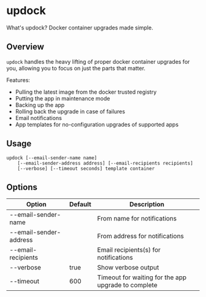 updock
======

What's updock? Docker container upgrades made simple.

## Overview

`updock` handles the heavy lifting of proper docker container upgrades for you,
allowing you to focus on just the parts that matter.

Features:
- Pulling the latest image from the docker trusted registry
- Putting the app in maintenance mode
- Backing up the app
- Rolling back the upgrade in case of failures
- Email notifications
- App templates for no-configuration upgrades of supported apps

## Usage

```shell
updock [--email-sender-name name]
	[--email-sender-address address] [--email-recipients recipients]
	[--verbose] [--timeout seconds] template container
```

## Options

Option | Default | Description
--- | --- | ---
--email-sender-name | | From name for notifications
--email-sender-address | | From address for notifications
--email-recipients | | Email recipients(s) for notifications
--verbose | true | Show verbose output
--timeout| 600 | Timeout for waiting for the app upgrade to complete

